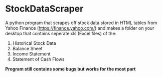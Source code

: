 # StockDataScraper
A python program that scrapes off stock data stored in HTML tables from Yahoo Finance (https://finance.yahoo.com/) and makes a folder on your desktop that contains seperate xls (Excel files) of the:

1. Historical Stock Data 
2. Balance Sheet
3. Income Statement
4. Statement of Cash Flows

**Program still contains some bugs but works for the most part**
